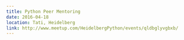 ```yaml
---
title: Python Peer Mentoring
date: 2016-04-18
location: Tati, Heidelberg
link: http://www.meetup.com/HeidelbergPython/events/qldbglyvgbxb/
---
```

